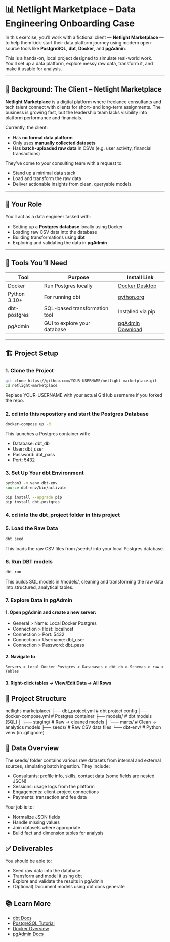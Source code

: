 # 📊 Netlight Marketplace – Data Engineering Onboarding Case

In this exercise, you’ll work with a fictional client — **Netlight Marketplace** — to help them kick-start their data platform journey using modern open-source tools like **PostgreSQL**, **dbt**, **Docker**, and **pgAdmin**.

This is a hands-on, local project designed to simulate real-world work. You'll set up a data platform, explore messy raw data, transform it, and make it usable for analysis.

---

## 🏢 Background: The Client – Netlight Marketplace

**Netlight Marketplace** is a digital platform where freelance consultants and tech talent connect with clients for short- and long-term assignments. The business is growing fast, but the leadership team lacks visibility into platform performance and financials.

Currently, the client:
- Has **no formal data platform**
- Only uses **manually collected datasets**
- Has **batch-uploaded raw data** in CSVs (e.g. user activity, financial transactions)

They’ve come to your consulting team with a request to:
- Stand up a minimal data stack
- Load and transform the raw data
- Deliver actionable insights from clean, queryable models

---

## 🎯 Your Role

You’ll act as a data engineer tasked with:
- Setting up a **Postgres database** locally using Docker
- Loading raw CSV data into the database
- Building transformations using **dbt**
- Exploring and validating the data in **pgAdmin**

---

## 🧰 Tools You’ll Need

| Tool         | Purpose                      | Install Link |
|--------------|------------------------------|--------------|
| Docker       | Run Postgres locally          | [Docker Desktop](https://www.docker.com/products/docker-desktop) |
| Python 3.10+ | For running dbt               | [python.org](https://www.python.org/downloads/) |
| dbt-postgres | SQL-based transformation tool | Installed via pip |
| pgAdmin      | GUI to explore your database  | [pgAdmin Download](https://www.pgadmin.org/download/) |

---

## 🏗️ Project Setup

### 1. Clone the Project

```bash
git clone https://github.com/YOUR-USERNAME/netlight-marketplace.git
cd netlight-marketplace
```

Replace YOUR-USERNAME with your actual GitHub username if you forked the repo.

### 2. cd into this repository and start the Postgres Database

```bash
docker-compose up -d
```
This launches a Postgres container with:

- Database: dbt_db
- User: dbt_user
- Password: dbt_pass
- Port: 5432

### 3. Set Up Your dbt Environment

```bash
python3 -m venv dbt-env
source dbt-env/bin/activate

pip install --upgrade pip
pip install dbt-postgres
```

### 4. cd into the dbt_project folder in this project

### 5. Load the Raw Data

```bash
dbt seed
```

This loads the raw CSV files from /seeds/ into your local Postgres database.

### 6. Run DBT models

```bash
dbt run
```

This builds SQL models in /models/, cleaning and transforming the raw data into structured, analytical tables.

### 7. Explore Data in pgAdmin

#### 1. Open pgAdmin and create a new server:
- General > Name: Local Docker Postgres
- Connection > Host: localhost
- Connection > Port: 5432
- Connection > Username: dbt_user
- Connection > Password: dbt_pass

#### 2. Navigate to

```pgsql
Servers > Local Docker Postgres > Databases > dbt_db > Schemas > raw > Tables
```

#### 3. Right-click tables → View/Edit Data → All Rows


## 📂 Project Structure

netlight-marketplace/
├── dbt_project.yml         # dbt project config
├── docker-compose.yml      # Postgres container
├── models/                 # dbt models (SQL)
│   ├── staging/            # Raw -> cleaned models
│   └── marts/              # Clean -> analytics models
├── seeds/                  # Raw CSV data files
└── dbt-env/                # Python venv (in .gitignore)


## 🧪 Data Overview

The seeds/ folder contains various raw datasets from internal and external sources, simulating batch ingestion. They include:

- Consultants: profile info, skills, contact data (some fields are nested JSON)
- Sessions: usage logs from the platform
- Engagements: client-project connections
- Payments: transaction and fee data

Your job is to:

- Normalize JSON fields
- Handle missing values
- Join datasets where appropriate
- Build fact and dimension tables for analysis


## ✅ Deliverables

You should be able to:

- Seed raw data into the database
- Transform and model it using dbt
- Explore and validate the results in pgAdmin
- (Optional) Document models using dbt docs generate


## 📚 Learn More

- [dbt Docs](https://docs.getdbt.com/)
- [PostgreSQL Tutorial](https://www.postgresqltutorial.com/)
- [Docker Overview](https://www.docker.com/why-docker/)
- [pgAdmin Docs](https://www.pgadmin.org/docs/)
